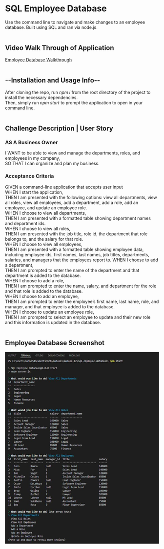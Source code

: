 # SQL Employee Database
Use the command line to navigate and make changes to an employee database. Built using SQL and ran via node.js.
<br><br>

## Video Walk Through of Application
[Employee Database Walkthrough](https://drive.google.com/file/d/1K_Lin1m7KBi2HXNOxMurnwcmxgSg1u4k/view?usp=sharing)
<br><br>
## --Installation and Usage Info--
After cloning the repo, run *npm i* from the root directory of the project to install the necessary dependencies.  
Then, simply run *npm start* to prompt the application to open in your command line.
<br/><br/>
## Challenge Description | User Story
### **AS A Business Owner**  
I WANT to be able to view and manage the departments, roles, and employees in my company,  
SO THAT I can organize and plan my business.  
### **Acceptance Criteria**
GIVEN a command-line application that accepts user input  
WHEN I start the application,  
THEN I am presented with the following options: view all departments, view all roles, view all employees, add a department, add a role, add an employee, and update an employee role.  
WHEN I choose to view all departments,  
THEN I am presented with a formatted table showing department names and department ids.  
WHEN I choose to view all roles,  
THEN I am presented with the job title, role id, the department that role belongs to, and the salary for that role.  
WHEN I choose to view all employees,  
THEN I am presented with a formatted table showing employee data, including employee ids, first names, last names, job titles, departments, salaries, and managers that the employees report to.
WHEN I choose to add a department,  
THEN I am prompted to enter the name of the department and that department is added to the database.  
WHEN I choose to add a role,  
THEN I am prompted to enter the name, salary, and department for the role and that role is added to the database.  
WHEN I choose to add an employee,  
THEN I am prompted to enter the employee’s first name, last name, role, and manager, and that employee is added to the database.  
WHEN I choose to update an employee role,  
THEN I am prompted to select an employee to update and their new role and this information is updated in the database.  
<br/>
## Employee Database Screenshot
![Employee Database](./sql-employee-database-screenshot.JPG)